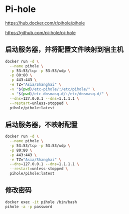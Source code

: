 # Pi-hole

https://hub.docker.com/r/pihole/pihole

https://github.com/pi-hole/pi-hole

## 启动服务器，并将配置文件映射到宿主机

```bash
docker run -d \
  --name pihole \
  -p 53:53/tcp -p 53:53/udp \
  -p 80:80 \
  -p 443:443 \
  -e TZ="Asia/Shanghai" \
  -v "$(pwd)/etc-pihole/:/etc/pihole/" \
  -v "$(pwd)/etc-dnsmasq.d/:/etc/dnsmasq.d/" \
  --dns=127.0.0.1 --dns=1.1.1.1 \
  --restart=unless-stopped \
  pihole/pihole:latest
```

## 启动服务器，不映射配置

```bash
docker run -d \
  --name pihole \
  -p 53:53/tcp -p 53:53/udp \
  -p 80:80 \
  -p 443:443 \
  -e TZ="Asia/Shanghai" \
  --dns=127.0.0.1 --dns=1.1.1.1 \
  --restart=unless-stopped \
  pihole/pihole:latest
```

## 修改密码

```bash
docker exec -it pihole /bin/bash
pihole -a -p password
```
